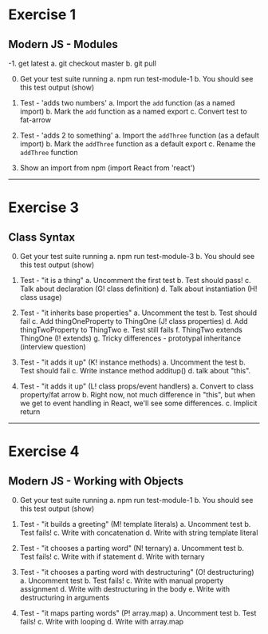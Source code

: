 # Exercise 1
## Modern JS - Modules


-1. get latest
  a. git checkout master
  b. git pull

0. Get your test suite running
  a. npm run test-module-1
  b. You should see this test output (show)

1. Test - 'adds two numbers'
  a. Import the `add` function (as a named import)
  b. Mark the `add` function as a named export
  c. Convert test to fat-arrow

2. Test - 'adds 2 to something'
  a. Import the `addThree` function (as a default import)
  b. Mark the `addThree` function as a default export
  c. Rename the `addThree` function

3. Show an import from npm (import React from 'react')

---

# Exercise 3
## Class Syntax


0. Get your test suite running
  a. npm run test-module-3
  b. You should see this test output (show)

1. Test - "it is a thing"
  a. Uncomment the first test
  b. Test should pass!
  c. Talk about declaration (G! class definition)
  d. Talk about instantiation (H! class usage)

2. Test - "it inherits base properties" 
  a. Uncomment the test
  b. Test should fail
  c. Add thingOneProperty to ThingOne (J! class properties)
  d. Add thingTwoProperty to ThingTwo
  e. Test still fails
  f. ThingTwo extends ThingOne (I! extends)
  g. Tricky differences - prototypal inheritance (interview question)

3. Test - "it adds it up" (K! instance methods)
  a. Uncomment the test
  b. Test should fail
  c. Write instance method additup()
  d. talk about "this".

4. Test - "it adds it up" (L! class props/event handlers)
  a. Convert to class property/fat arrow
  b. Right now, not much difference in "this", but when we get to event handling in React, we'll see some differences.
  c. Implicit return

  ---

# Exercise 4
## Modern JS - Working with Objects

0. Get your test suite running
  a. npm run test-module-1
  b. You should see this test output (show)

1. Test - "it builds a greeting" (M! template literals)
  a. Uncomment test
  b. Test fails!
  c. Write with concatenation
  d. Write with string template literal

2. Test - "it chooses a parting word" (N! ternary)
  a. Uncomment test
  b. Test fails!
  c. Write with if statement
  d. Write with ternary

3. Test - "it chooses a parting word with destructuring" (O! destructuring)
  a. Uncomment test
  b. Test fails!
  c. Write with manual property assignment
  d. Write with destructuring in the body
  e. Write with destructuring in arguments

4. Test - "it maps parting words" (P! array.map)
  a. Uncomment test
  b. Test fails!
  c. Write with looping
  d. Write with array.map
